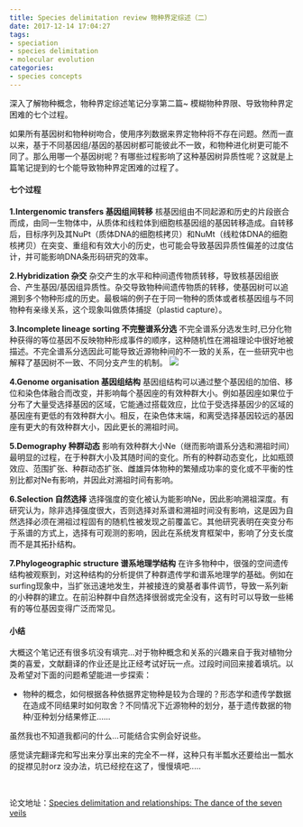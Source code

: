 ```yaml
---
title: Species delimitation review 物种界定综述（二）
date: 2017-12-14 17:04:27
tags: 
- speciation
- species delimitation
- molecular evolution
categories:
- species concepts
---
```

深入了解物种概念，物种界定综述笔记分享第二篇~ 模糊物种界限、导致物种界定困难的七个过程。
<!-- more -->
如果所有基因树和物种树吻合，使用序列数据来界定物种将不存在问题。然而一直以来，基于不同基因组/基因的基因树都可能彼此不一致，和物种进化树更可能不同了。那么用哪一个基因树呢？有哪些过程影响了这种基因树异质性呢？这就是上篇笔记提到的七个能导致物种界定困难的过程了。
<!--论点+论述+举例的形式-->

#### 七个过程

__1.Intergenomic transfers 基因组间转移__
核基因组由不同起源和历史的片段嵌合而成，由同一生物体中，从质体和线粒体到细胞核基因组的基因转移造成。自转移后，目标序列及其NuPt（质体DNA的细胞核拷贝）和NuMt（线粒体DNA的细胞核拷贝）在突变、重组和有效大小的历史，也可能会导致基因异质性偏差的过度估计，并可能影响DNA条形码研究的效率。


__2.Hybridization 杂交__
杂交产生的水平和种间遗传物质转移，导致核基因组嵌合、产生基因/基因组异质性。杂交导致物种间遗传物质的转移，使基因树可以追溯到多个物种形成的历史。最极端的例子在于同一物种的质体或者核基因组与不同物种有亲缘关系，这个现象叫做质体捕捉（plastid capture）。


__3.Incomplete lineage sorting 不完整谱系分选__
不完全谱系分选发生时,已分化物种获得的等位基因不反映物种形成事件的顺序，这种随机性在溯祖理论中很好地被描述。不完全谱系分选因此可能导致近源物种间的不一致的关系，在一些研究中也解释了基因树不一致、不同分支产生的机制。
![](https://viciayuan.github.io/images/171203/lineage_sorting.png)


__4.Genome organisation 基因组结构__
基因组结构可以通过整个基因组的加倍、移位和染色体融合而改变，并影响每个基因座的有效种群大小。例如基因座如果位于分布了大量受选择基因的区域，它能通过搭载效应，比位于受选择基因少的区域的基因座有更低的有效种群大小。相反，在染色体末端，和离受选择基因较远的基因座有更大的有效种群大小，因此更长的溯祖时间。


__5.Demography 种群动态__
影响有效种群大小Ne（继而影响谱系分选和溯祖时间）最明显的过程，在于种群大小及其随时间的变化。所有的种群动态变化，比如瓶颈效应、范围扩张、种群动态扩张、雌雄异体物种的繁殖成功率的变化或不平衡的性别比都对Ne有影响，并因此对溯祖时间有影响。


__6.Selection 自然选择__
选择强度的变化被认为能影响Ne，因此影响溯祖深度。有研究认为，除非选择强度很大，否则选择对系谱和溯祖时间没有影响，这是因为自然选择必须在溯祖过程固有的随机性被发现之前覆盖它。其他研究表明在突变分布于系谱的方式上，选择有可观测的影响，因此在系统发育框架中，影响了分支长度而不是其拓扑结构。

__7.Phylogeographic structure 谱系地理学结构__
在许多物种中，很强的空间遗传结构被观察到，对这种结构的分析提供了种群遗传学和谱系地理学的基础。例如在surfing现象中，当扩张迅速地发生，并被接连的奠基者事件调节，导致一系列新的小种群的建立。在前沿种群中自然选择很弱或完全没有，这有时可以导致一些稀有的等位基因变得广泛而常见。


#### 小结
大概这个笔记还有很多坑没有填完...对于物种概念和关系的兴趣来自于我对植物分类的喜爱，文献翻译的作业还是比正经考试好玩一点。过段时间回来接着填坑。以及希望对下面的问题希望能进一步探索：

* 物种的概念，如何根据各种依据界定物种是较为合理的？形态学和遗传学数据在造成不同结果时如何取舍？不同情况下近源物种的划分，基于遗传数据的物种/亚种划分结果修正......

虽然我也不知道我都问的什么...可能结合实例会好说些。

感觉读完翻译完和写出来分享出来的完全不一样，这种只有半瓢水还要给出一瓢水的捉襟见肘orz 没办法，坑已经挖在这了，慢慢填吧.....

<br>

论文地址：[Species delimitation and relationships: The dance of the seven veils](http://www.plantevolution.org/jc/Naciri2015.pdf)



